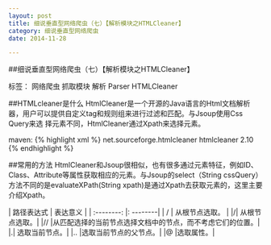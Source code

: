 ```yaml
---
layout: post
title: 细说垂直型网络爬虫（七）【解析模块之HTMLCleaner】
category: 细说垂直型网络爬虫
date: 2014-11-28

---
```


##细说垂直型网络爬虫（七）【解析模块之HTMLCleaner】

标签： 网络爬虫 抓取模块 解析 Parser HTMLCleaner

##HTMLcleaner是什么
HtmlCleaner是一个开源的Java语言的Html文档解析器，用户可以提供自定义tag和规则组来进行过滤和匹配。与Jsoup使用Css Query来选
择元素不同，HtmlCleaner通过Xpath来选择元素。

<!-- more -->

maven:
{% highlight xml %}
<dependency>
     <groupId>net.sourceforge.htmlcleaner</groupId>
     <artifactId>htmlcleaner</artifactId>
     <version>2.10</version>
</dependency>
{% endhighlight %}

##常用的方法
HtmlCleaner和Jsoup很相似，也有很多通过元素特征，例如ID、Class、Attribute等属性获取相应的元素。与Jsoup的select（String cssQuery）
方法不同的是evaluateXPath(String xpath)是通过Xpath去获取元素的，这里主要介绍Xpath。


| 路径表达式 | 表达意义 |
| :--------: |: --------|
| / | 从根节点选取。 |
|/|	从根节点选取。|
|//	|从匹配选择的当前节点选择文档中的节点，而不考虑它们的位置。|
|.|	选取当前节点。|
|..	|选取当前节点的父节点。|
|@	|选取属性。|






